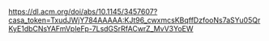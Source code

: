 https://dl.acm.org/doi/abs/10.1145/3457607?casa_token=TxudJWjY784AAAAA:KJt96_cwxmcsKBqffDzfooNs7aSYu05QrKyE1dbCNsYAFmVpleFp-7LsdGSrRfACwrZ_MvV3YoEW